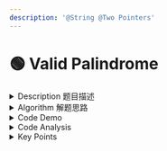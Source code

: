 ```yaml
---
description: '@String @Two Pointers'
---
```


# 🟢 Valid Palindrome

<details>

<summary>Description 题目描述 </summary>

Given a string, determine if it is a palindrome, considering **only **<mark style="color:yellow;">**alphanumeric**</mark> characters and <mark style="color:yellow;">**ignoring cases.**</mark>

For example,

```c
"A man, a plan, a canal: Panama" is a palindrome.
"race a car" is not a palindrome.
```

Note:

* Have you consider that the string might be empty? This is a good question to ask during an interview.
* For the purpose of this problem, we define empty string as valid palindrome.

</details>

<details>

<summary>Algorithm 解题思路 </summary>

* 题目大意： 判断所给string字符串是否是有效的回文子串
* 题目给了很多限制条件：alphanumeric + ignore cases
* <mark style="color:yellow;">**Preparation: 前期准备 => Helper Classes**</mark>&#x20;
  * 去除所有的空格space和标点符号
    * 自己定义 <mark style="color:green;">**isValidChar()**</mark>
    * 用JDK自带的Character.isLetterOrDigit(char)
  * 转化为lowercase character string&#x20;
    * 自己定义 <mark style="color:green;">**isEqual()**</mark>
    *   用 Character.toLowerCase


* <mark style="color:yellow;">**Two Pointers Approach**</mark>
  * left right pointer(index)的char进行对比
    * 如果一样一方不是valid char的话，跳过
  * 如果不一样的话，return false;
  * 如果一样的话，left right pointer同时对撞靠近
* Summary of Algorithm:
  1. <mark style="color:orange;">**Initialize Pointers**</mark><mark style="color:orange;">:</mark> Set two pointers `left` and `right` to the start and end of the string respectively.
  2. <mark style="color:orange;">**Skip Invalid Characters**</mark><mark style="color:orange;">:</mark> Move `left` and `right` to skip over any characters that aren't alphanumeric (not a letter or a number).
  3. <mark style="color:orange;">**Compare Characters**</mark><mark style="color:orange;">:</mark> Compare the characters at the `left` and `right` pointers. If they're not the same (ignoring case), the string isn't a palindrome, so return `false`. If they are the same, move both pointers inward and continue to the next comparison.
  4. <mark style="color:orange;">**Return Result**</mark><mark style="color:orange;">:</mark> If all pairs of valid characters have been compared and found to be the same, the string is a palindrome, so return `true`.

</details>

<details>

<summary>Code Demo</summary>

* 注意<mark style="color:yellow;">**Character**</mark>的JDK方法
  1. Character.toLowerCase() 而不是a.toLowerCase()
  2. Character.isLetterOrDigit() 来判断character是alphanumeric

<!---->

* 用了 <mark style="color:yellow;">**while (left < right) loop**</mark>
  1. <mark style="color:orange;">**用while而不用 for:**</mark> The while loop is used here because we want to <mark style="color:green;">**increment or decrement our pointers (**</mark><mark style="color:green;">**`left`**</mark><mark style="color:green;">** **</mark><mark style="color:green;">**and**</mark><mark style="color:green;">** **</mark><mark style="color:green;">**`right`**</mark><mark style="color:green;">**) based on certain conditions, not just at every step of the loop**</mark>**.** In this case, we want to move `left` and `right` to skip over any invalid characters. <mark style="color:green;">**The NUMBER OF STEPS to take isn't known ahead of time (as it often is with a for loop)**</mark><mark style="color:green;">,</mark> so a while loop is more appropriate in this case.
  2. <mark style="color:orange;">**用left < right而不是 left <= right:**</mark> The condition `left < right` is used to <mark style="color:green;">**PREVENT UNNECESSARY COMPARISION when**</mark><mark style="color:green;">** **</mark><mark style="color:green;">**`left`**</mark><mark style="color:green;">** **</mark><mark style="color:green;">**and**</mark><mark style="color:green;">** **</mark><mark style="color:green;">**`right`**</mark><mark style="color:green;">** **</mark><mark style="color:green;">**pointers point to the same character.**</mark> In a palindrome, the middle character (in strings of odd length) doesn't need to be compared with anything else, so we can stop when `left` and `right` meet in the middle. If we were to use `left <= right`, we'd do an unnecessary comparison of the middle character with itself.

<pre class="language-java"><code class="lang-java"><strong>class Solution {
</strong>    public boolean isPalindrome(String s) {
        // ----- initialize pointers -----
          int left = 0;
          int right = s.length() - 1;

        // 比较的是char所以相等没有意义
          while ( left &#x3C; right) {
              // ----- SKIP INVALID CHAR ----
              while ( !isValidChar(s.charAt(left))) {
                  left++;
              }
              while ( !isValidChar(s.charAt(right))) {
                  right--;
              }
              // ----- COMPARE CHARACTER -----
              if (!isEqual(s.charAt(left), s.charAt(right))) {
                  return false;
              } else {
                  left++;
                  right--;
              }
          }
          // ----- RETURN RESULT -----
          return true;
        }
        
        // ----- HELPER FUNCTIONS -----
        private boolean isValidChar(Character tarChar) {
            return Character.isLetterOrDigit(tarChar);
        }

        private boolean isEqual(Character a, Character b) {
            return Character.toLowerCase(a) == Character.toLowerCase(b);
        }
    }
}
</code></pre>

</details>

<details>

<summary>Code Analysis</summary>

* Time complexity : $$O(n)$$, in length $$nnn$$ of the string. We traverse over each character at-most once, until the two pointers meet in the middle, or when we break and return early.
* Space complexity : $$O(1)$$. No extra space required, at all.

</details>

<details>

<summary>Key Points</summary>



</details>
